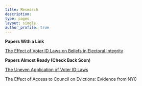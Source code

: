 ```yaml
---
title: Research
description:
type: pages
layout: single
author_profile: true
---
```



__Papers With a Link__

[The Effect of Voter ID Laws on Beliefs in Electoral Integrity](../papers/attitudes_voter_id.pdf) 

__Papers Almost Ready (Check Back Soon)__

[The Uneven Application of Voter ID Laws](../pages/id_laws_race.md)

The Effect of Access to Council on Evictions: Evidence from NYC

